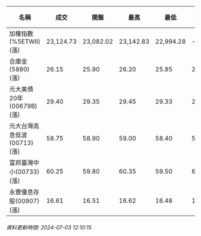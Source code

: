 | 名稱 | 成交 | 開盤 | 最高 | 最低 | 均價 | 成交金額(億) | 昨收 | 漲跌幅 | 漲跌 | 總量 | 昨量 | 振幅 |
| -------- | -------- | -------- | -------- |-------- | -------- | -------- |-------- |-------- |-------- | -------- | -------- |-------- |
|加權指數(%5ETWII) (漲)|23,124.73|23,082.02|23,142.83|22,994.28|-|3,538.95|22,879.37|1.07%|245.36|8,384,035|0|0.65%|
|合庫金(5880) (漲)|26.15|25.90|26.20|25.85|26.04|2.67|25.80|1.36%|0.35|10,263|11,827|1.36%|
|元大美債20年(00679B) (漲)|29.40|29.35|29.45|29.33|29.37|13.16|29.32|0.27%|0.08|44,797|95,411|0.41%|
|元大台灣高息低波(00713) (漲)|58.75|58.90|59.00|58.40|58.58|5.30|58.50|0.43%|0.25|9,054|8,206|1.03%|
|富邦臺灣中小(00733) (漲)|60.25|59.80|60.35|59.50|60.04|0.892|59.40|1.43%|0.85|1,486|1,697|1.43%|
|永豐優息存股(00907) (漲)|16.61|16.51|16.62|16.48|16.54|0.390|16.40|1.28%|0.21|2,357|3,118|0.85%|
###### 資料更新時間: 2024-07-03 12:10:15